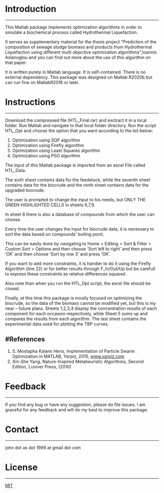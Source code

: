 # Introduction
-------
This Matlab package implements optimization algorithms in order to simulate a biochemical process called Hydrothermal Liquefaction. 

It serves as supplementary material for the thesis project "Prediction of the composition of sewage sludge biomass and products from Hydrothermal Liquefaction using different multi objective optimization algorithms",Ioannis Aslanoglou and you can find out more about the use of this algorithm on that paper.

It is written purely in Matlab language. It is self-contained. There is no external dependency.
This package was designed on Matlab R2020b but can run fine on MatlabR2016 or later.
# Instructions
-------
Download the compressed file (HTL_Final.rar) and exctract it in a local folder.
Run Matlab and navigate to that local folder directory.
Run the script HTL_Opt and choose the option that you want according to the list below:
1. Optimization using SQP algorithm
2. Optimization using Firefly algorithm
3. Optimization using Least Squares algorithm
4. Optimization using PSO algorithm

The input of this Matlab package is imported from an excel File called HTL_Data.

The sixth sheet contains data for the feedstock, while the seventh sheet contains data for the biocrude and the ninth sheet contains data for the upgraded biocrude. 

The user is prompted to change the input to his needs, but ONLY THE GREEN HIGHLIGHTED CELLS in sheets 6,7,9.

In sheet 8 there is also a database of compounds from which the user can choose.

Every time the user changes the input for biocrude data, it is necessary to sort the data based on compounds’ boiling point. 

This can be easily done by navigating to Home > Editing > Sort & Filter > Custom Sort > Options and then choose ‘Sort left to right’ and then press ‘OK’ and then choose ‘Sort by row 3’ and press ‘OK’. 

If you want to add more constraints, it is handier to do it using the Firefly Algorithm (line 22) or for better results through F_In/Out/Up but be carefull to express these constraints as relative differences squared . 

Also note than when you run the HTL_Opt script, the excel file should be closed.

Finally, at this time this package is mostly focused on optimizing the biocrude, so the data of the biomass cannot be modified yet, but this is my near – future plans.
Sheets 1,2,3,4 display the concentration results of each component for each occasion respectively, while Sheet 5 sums up and compares the results from each algorithm.
The last sheet contains the experimental data used for plotting the TBP curves.

#References
-------
1.	S. Mostapha Kalami Heris, Implementation of Particle Swarm Optimization in MATLAB, Yarpiz, 2015, www.yarpiz.com
2.	Xin-She Yang, Nature-Inspired Metaheuristic Algorithms, Second Edition, Luniver Press, (2010)

# Feedback
-------
If you find any bug or have any suggestion, please do file issues. I am graceful for any feedback and will do my best to improve this package.

# Contact
-------
john dot as dot 1999 at gmail dot com

# License
-------
[MIT](https://choosealicense.com/licenses/mit/)
